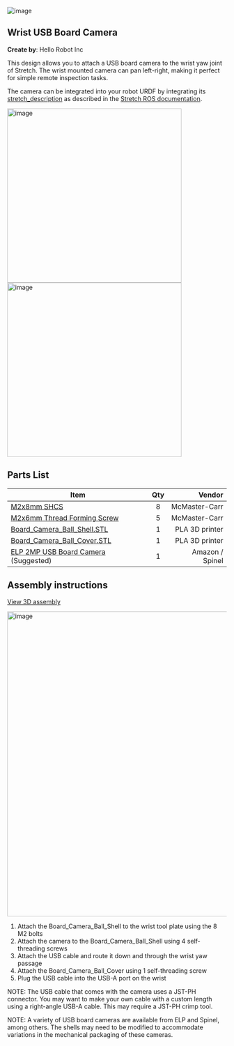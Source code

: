 ![image](../../images/banner.png)

## Wrist USB Board Camera

**Create by**: Hello Robot Inc

This design allows you to attach a USB board camera to the wrist yaw joint of Stretch. The wrist mounted camera can pan left-right, making it perfect for simple remote inspection tasks.

The camera can be integrated into your robot URDF by integrating its [stretch_description](./stretch_description) as described in the [Stretch ROS documentation](https://github.com/hello-robot/stretch_ros/tree/master/stretch_description).

<img src="images/wrist_camera_A.png" alt="image" height="400" />
<img src="images/wrist_camera_B.png" alt="image" height="400" />

## Parts List

| Item | Qty | Vendor           |
| ------------- |:-------------:| -----: |
| [M2x8mm SHCS](https://www.mcmaster.com/91290A015) | 8 | McMaster-Carr|
| [M2x6mm Thread Forming Screw](https://www.mcmaster.com/96817A209) | 5 | McMaster-Carr|
| [Board_Camera_Ball_Shell.STL](CAD/Board_Camera_Ball_Shell.STL) | 1 |    PLA 3D printer|
| [Board_Camera_Ball_Cover.STL](CAD/Board_Camera_Ball_Cover.STL) | 1 | PLA 3D printer |
| [ELP 2MP USB Board Camera](https://www.amazon.com/ELP-Camera-Megapixel-Windows-Android/dp/B00KA7WSSU/ref=sr_1_3?dchild=1&keywords=elp+camera+cable&qid=1613066230&s=electronics&sr=1-3) (Suggested) | 1 | Amazon / Spinel |

## Assembly instructions
[View 3D assembly](CAD/wrist_USB_board_camera_assembly.STL)

<img src="images/wrist_camera_assembly.png" alt="image" height="700" />

1. Attach the Board_Camera_Ball_Shell to the wrist tool plate using the 8 M2 bolts
2. Attach the camera to the Board_Camera_Ball_Shell using 4 self-threading screws
3. Attach the USB cable and route it down and through the wrist yaw passage
4. Attach the Board_Camera_Ball_Cover using 1 self-threading screw
5. Plug the USB cable into the USB-A port on the wrist

NOTE: The USB cable that comes with the camera uses a JST-PH connector. You may want to make your own cable with a custom length using a right-angle USB-A cable. This may require a JST-PH crimp tool.

NOTE: A variety of USB board cameras are available from ELP and Spinel, among others. The shells may need to be modified to accommodate variations in the mechanical packaging of these cameras.
